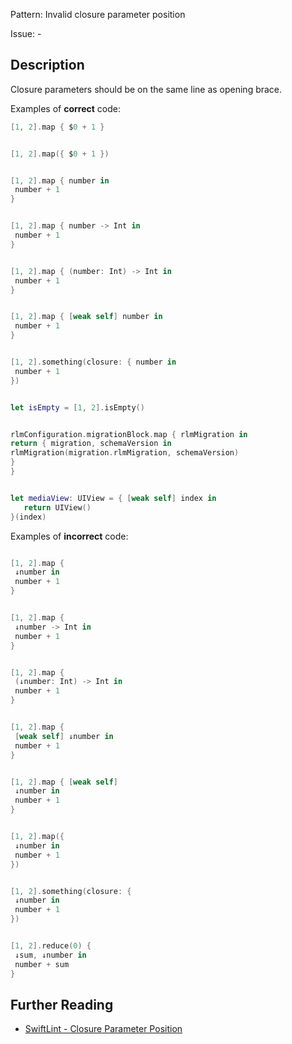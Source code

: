 Pattern: Invalid closure parameter position

Issue: -

## Description

Closure parameters should be on the same line as opening brace.

Examples of **correct** code:
```swift
[1, 2].map { $0 + 1 }


[1, 2].map({ $0 + 1 })


[1, 2].map { number in
 number + 1 
}


[1, 2].map { number -> Int in
 number + 1 
}


[1, 2].map { (number: Int) -> Int in
 number + 1 
}


[1, 2].map { [weak self] number in
 number + 1 
}


[1, 2].something(closure: { number in
 number + 1 
})


let isEmpty = [1, 2].isEmpty()


rlmConfiguration.migrationBlock.map { rlmMigration in
return { migration, schemaVersion in
rlmMigration(migration.rlmMigration, schemaVersion)
}
}


let mediaView: UIView = { [weak self] index in
   return UIView()
}(index)

```
Examples of **incorrect** code:
```swift

[1, 2].map {
 ↓number in
 number + 1 
}


[1, 2].map {
 ↓number -> Int in
 number + 1 
}


[1, 2].map {
 (↓number: Int) -> Int in
 number + 1 
}


[1, 2].map {
 [weak self] ↓number in
 number + 1 
}


[1, 2].map { [weak self]
 ↓number in
 number + 1 
}


[1, 2].map({
 ↓number in
 number + 1 
})


[1, 2].something(closure: {
 ↓number in
 number + 1 
})


[1, 2].reduce(0) {
 ↓sum, ↓number in
 number + sum 
}

```

## Further Reading

* [SwiftLint - Closure Parameter Position](https://github.com/realm/SwiftLint/blob/master/Rules.md#closure-parameter-position)